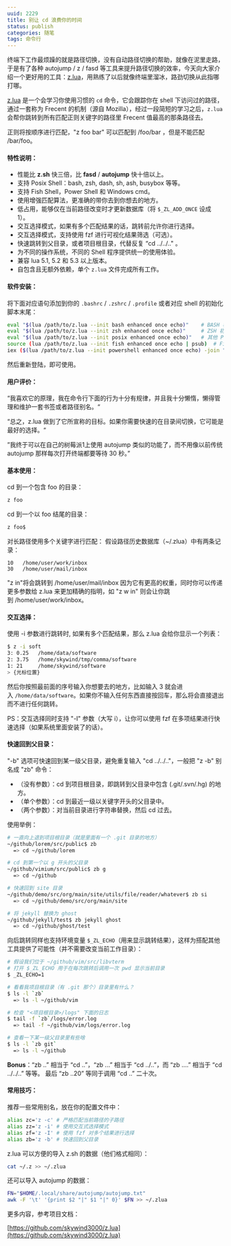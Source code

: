 ```yaml
---
uuid: 2229
title: 别让 cd 浪费你的时间
status: publish
categories: 随笔
tags: 命令行
---
```

终端下工作最烦躁的就是路径切换，没有自动路径切换的帮助，就像在泥里走路，于是有了各种 autojump / z / fasd 等工具来提升路径切换的效率，今天向大家介绍一个更好用的工具：[z.lua](https://github.com/skywind3000/z.lua)，用熟练了以后就像终端里溜冰，路劲切换从此指哪打哪。

[z.lua](https://github.com/skywind3000/z.lua) 是一个会学习你使用习惯的 `cd` 命令，它会跟踪你在 shell 下访问过的路径，通过一套称为 Frecent 的机制（源自 Mozilla），经过一段简短的学习之后，`z.lua` 会帮你跳转到所有匹配正则关键字的路径里 Frecent 值最高的那条路径去。

正则将按顺序进行匹配，"z foo bar" 可以匹配到 /foo/bar ，但是不能匹配 /bar/foo。

#### 特性说明：

- 性能比 **z.sh** 快三倍，比 **fasd** / **autojump** 快十倍以上。
- 支持 Posix Shell：bash, zsh, dash, sh, ash, busybox 等等。
- 支持 Fish Shell，Power Shell 和 Windows cmd。
- 使用增强匹配算法，更准确的带你去到你想去的地方。
- 低占用，能够仅在当前路径改变时才更新数据库（将 `$_ZL_ADD_ONCE` 设成 1）。
- 交互选择模式，如果有多个匹配结果的话，跳转前允许你进行选择。
- 交互选择模式，支持使用 fzf 进行可视化结果筛选（可选）。
- 快速跳转到父目录，或者项目根目录，代替反复 “cd ../../.." 。
- 为不同的操作系统，不同的 Shell 程序提供统一的使用体验。
- 兼容 lua 5.1, 5.2 和 5.3 以上版本。
- 自包含且无额外依赖，单个 `z.lua` 文件完成所有工作。

#### 软件安装：

将下面对应语句添加到你的 `.bashrc` / `.zshrc` / `.profile` 或者对应 shell 的初始化脚本末尾：

```bash
eval "$(lua /path/to/z.lua --init bash enhanced once echo)"    # BASH 初始化
eval "$(lua /path/to/z.lua --init zsh enhanced once echo)"     # ZSH 初始化
eval "$(lua /path/to/z.lua --init posix enhanced once echo)"   # 其他 Posix Shell 初始化
source (lua /path/to/z.lua --init fish enhanced once echo | psub)  # Fish Shell 初始化
iex ($(lua /path/to/z.lua --init powershell enhanced once echo) -join "`n") # Power Shell 初始化
```

然后重新登陆，即可使用。

#### 用户评价：

“我喜欢它的原理，我在命令行下面的行为十分有规律，并且我十分懒惰，懒得管理和维护一套书签或者路径别名。“

“总之，z.lua 做到了它所宣称的目标。如果你需要快速的在目录间切换，它可能是最好的选择。“

”我终于可以在自己的树莓派1上使用 autojump 类似的功能了，而不用像以前传统 autojump 那样每次打开终端都要等待 30 秒。”

#### 基本使用：

cd 到一个包含 foo 的目录：

```bash
z foo
```

cd 到一个以 foo 结尾的目录：

```bash
z foo$
```

对长路径使用多个关键字进行匹配：
假设路径历史数据库（~/.zlua）中有两条记录：

```
10   /home/user/work/inbox
30   /home/user/mail/inbox
```

"z in"将会跳转到 /home/user/mail/inbox 因为它有更高的权重，同时你可以传递更多参数给 z.lua 来更加精确的指明，如 "z w in" 则会让你跳到 /home/user/work/inbox。

#### 交互选择：

使用 -i 参数进行跳转时, 如果有多个匹配结果，那么 z.lua 会给你显示一个列表：

```bash
$ z -i soft
3: 0.25   /home/data/software
2: 3.75   /home/skywind/tmp/comma/software
1: 21     /home/skywind/software
> {光标位置}
```

然后你按照最前面的序号输入你想要去的地方，比如输入 3 就会进入 `/home/data/software`。如果你不输入任何东西直接按回车，那么将会直接退出而不进行任何跳转。

PS：交互选择同时支持 "-I" 参数（大写 i），让你可以使用 fzf 在多项结果进行快速选择（如果系统里面安装了的话）。

#### 快速回到父目录：

"-b" 选项可快速回到某一级父目录，避免重复输入 "cd ../../.."，一般把 "z -b" 别名成 "zb" 命令：

- （没有参数）：cd 到项目根目录，即跳转到父目录中包含 (.git/.svn/.hg) 的地方。
- （单个参数）：cd 到最近一级以关键字开头的父目录中。
- （两个参数）：对当前目录进行字符串替换，然后 cd 过去。

使用举例：

```bash
# 一直向上退到项目根目录（就是里面有一个 .git 目录的地方）
~/github/lorem/src/public$ zb
  => cd ~/github/lorem

# cd 到第一个以 g 开头的父目录
~/github/vimium/src/public$ zb g
  => cd ~/github

# 快速回到 site 目录
~/github/demo/src/org/main/site/utils/file/reader/whatever$ zb si
  => cd ~/github/demo/src/org/main/site

# 将 jekyll 替换为 ghost
~/github/jekyll/test$ zb jekyll ghost
  => cd ~/github/ghost/test
```

向后跳转同样也支持环境变量 `$_ZL_ECHO`（用来显示跳转结果），这样为搭配其他工具提供了可能性（并不需要改变当前工作目录）：

```bash
# 假设我们位于 ~/github/vim/src/libvterm
# 打开 $_ZL_ECHO 用于在每次跳转后调用一次 pwd 显示当前目录
$ _ZL_ECHO=1

# 看看我项目根目录（有 .git 那个）目录里有什么？
$ ls -l `zb`
  => ls -l ~/github/vim

# 检查 "<项目根目录>/logs" 下面的日志
$ tail -f `zb`/logs/error.log
  => tail -f ~/github/vim/logs/error.log

# 查看一下某一级父目录里有些啥
$ ls -l `zb git`
  => ls -l ~/github
```

**Bonus**：“zb ..” 相当于 “cd ..”，“zb ...” 相当于 “cd ../..”，而 “zb ....” 相当于 “cd ../../..” 等等。 最后 “zb ..20” 等同于调用 “cd ..” 二十次。

#### 常用技巧：

推荐一些常用别名，放在你的配置文件中：

```bash
alias zc='z -c' # 严格匹配当前路径的子路径
alias zz='z -i' # 使用交互式选择模式
alias zf='z -I' # 使用 fzf 对多个结果进行选择
alias zb='z -b' # 快速回到父目录
```

z.lua 可以方便的导入 z.sh 的数据（他们格式相同）：

```bash
cat ~/.z >> ~/.zlua
```

还可以导入 autojump 的数据：

```bash
FN="$HOME/.local/share/autojump/autojump.txt"
awk -F '\t' '{print $2 "|" $1 "|" 0}' $FN >> ~/.zlua
```

更多内容，参考项目文档：

[https://github.com/skywind3000/z.lua](https://github.com/skywind3000/z.lua)

